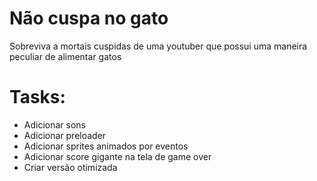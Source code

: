 # Não cuspa no gato
Sobreviva a mortais cuspidas de uma youtuber que possui uma maneira peculiar de alimentar gatos

# Tasks:
* Adicionar sons
* Adicionar preloader
* Adicionar sprites animados por eventos
* Adicionar score gigante na tela de game over
* Criar versão otimizada
